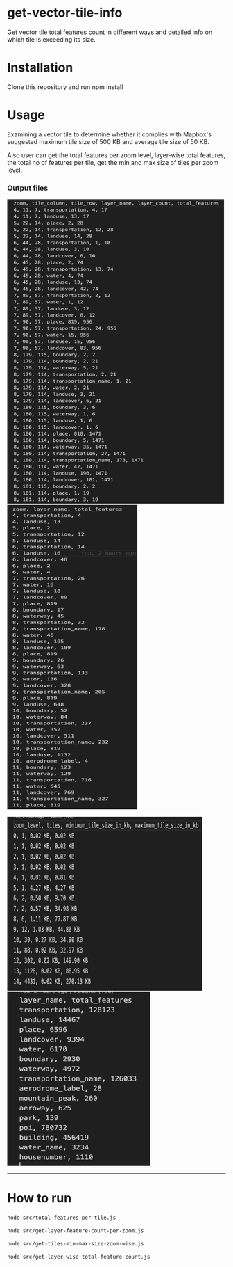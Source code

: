 # get-vector-tile-info

Get vector tile total features count in different ways and detailed info on which tile is exceeding its size.

<h1>Installation</h1>
Clone this repository and run npm install

<h1>Usage</h1>
 Examining a vector tile to determine whether it complies with Mapbox's suggested maximum tile size of 500 KB and average tile size of 50 KB.

 Also user can get the total features per zoom level, layer-wise total features, the total no of features per tile, get the min and max size of tiles per zoom level.

<h3> Output files</h3>

<img alt="image" width="500"  height="700" src="media/img-a.png"> <img alt="image" height="700" width="300" src="media/img-d.png">

<img alt="image" width="450" height="400" src="media/img-b.png"> <img alt="image" width="330" height="400" src="media/img-c.png">


<hr>



<h1>How to run</h1>

```
node src/total-features-per-tile.js
```
	 
```
node src/get-layer-feature-count-per-zoom.js
```

```
node src/get-tiles-min-max-size-zoom-wise.js
```
 
```
node src/get-layer-wise-total-feature-count.js
```

